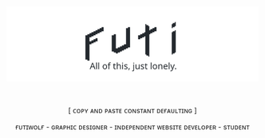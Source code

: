 <p align="center">
    <a href="https://www.lf112.net">
        <img alt="futi" src="./futi.svg">
    </a>
</p>

<br />

<p align="center">[ ᴄᴏᴘʏ ᴀɴᴅ ᴘᴀsᴛᴇ ᴄᴏɴsᴛᴀɴᴛ ᴅᴇғᴀᴜʟᴛɪɴɢ ]</p>
<p align="center">ғᴜᴛɪᴡᴏʟғ - ɢʀᴀᴘʜɪᴄ ᴅᴇsɪɢɴᴇʀ - ɪɴᴅᴇᴘᴇɴᴅᴇɴᴛ ᴡᴇʙsɪᴛᴇ ᴅᴇᴠᴇʟᴏᴘᴇʀ - sᴛᴜᴅᴇɴᴛ</p>
